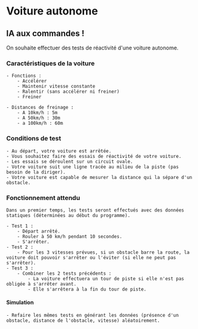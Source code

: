 # Voiture autonome

## IA aux commandes !

On souhaite effectuer des tests de réactivité d'une voiture autonome.

### Caractéristiques de la voiture

    - Fonctions :
        - Accélérer
        - Maintenir vitesse constante
        - Ralentir (sans accélérer ni freiner)
        - Freiner

    - Distances de freinage :
        - A 10km/h : 5m
        - A 50km/h : 30m
        - a 100km/h : 60m

### Conditions de test

    - Au départ, votre voiture est arrêtée.
    - Vous souhaitez faire des essais de réactivité de votre voiture.
    - Les essais se déroulent sur un circuit ovale.
    - Votre voiture suit une ligne tracée au milieu de la piste (pas besoin de la diriger).
    - Votre voiture est capable de mesurer la distance qui la sépare d'un obstacle.

### Fonctionnement attendu

    Dans un premier temps, les tests seront effectués avec des données statiques (déterminées au début du programme).

    - Test 1 : 
        - Départ arrêté.
        - Rouler à 50 km/h pendant 10 secondes.
        - S'arrêter.
    - Test 2 :
        - Pour les 3 vitesses prévues, si un obstacle barre la route, la voiture doit pouvoir s'arrêter ou l'éviter (si elle ne peut pas s'arrêter).
    - Test 3 :
        - Combiner les 2 tests précédents :
            - La voiture effectuera un tour de piste si elle n'est pas obligée à s'arrêter avant.
            - Elle s'arrêtera à la fin du tour de piste.

#### Simulation

    - Refaire les mêmes tests en générant les données (présence d'un obstacle, distance de l'obstacle, vitesse) aléatoirement.